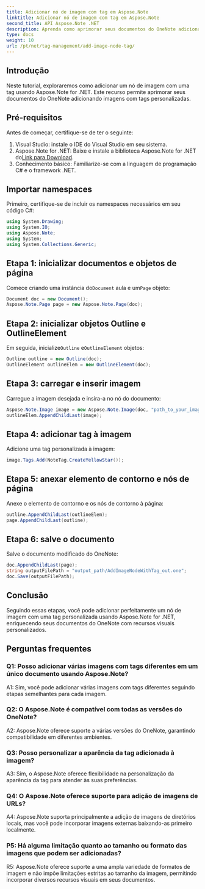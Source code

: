 ```yaml
---
title: Adicionar nó de imagem com tag em Aspose.Note
linktitle: Adicionar nó de imagem com tag em Aspose.Note
second_title: API Aspose.Note .NET
description: Aprenda como aprimorar seus documentos do OneNote adicionando imagens com tags personalizadas usando Aspose.Note for .NET.
type: docs
weight: 10
url: /pt/net/tag-management/add-image-node-tag/
---
```

## Introdução

Neste tutorial, exploraremos como adicionar um nó de imagem com uma tag usando Aspose.Note for .NET. Este recurso permite aprimorar seus documentos do OneNote adicionando imagens com tags personalizadas.

## Pré-requisitos

Antes de começar, certifique-se de ter o seguinte:

1. Visual Studio: instale o IDE do Visual Studio em seu sistema.
2.  Aspose.Note for .NET: Baixe e instale a biblioteca Aspose.Note for .NET do[Link para Download](https://releases.aspose.com/note/net/).
3. Conhecimento básico: Familiarize-se com a linguagem de programação C# e o framework .NET.

## Importar namespaces

Primeiro, certifique-se de incluir os namespaces necessários em seu código C#:

```csharp
using System.Drawing;
using System.IO;
using Aspose.Note;
using System;
using System.Collections.Generic;
```

## Etapa 1: inicializar documentos e objetos de página

 Comece criando uma instância do`Document` aula e um`Page` objeto:

```csharp
Document doc = new Document();
Aspose.Note.Page page = new Aspose.Note.Page(doc);
```

## Etapa 2: inicializar objetos Outline e OutlineElement

 Em seguida, inicialize`Outline` e`OutlineElement` objetos:

```csharp
Outline outline = new Outline(doc);
OutlineElement outlineElem = new OutlineElement(doc);
```

## Etapa 3: carregar e inserir imagem

Carregue a imagem desejada e insira-a no nó do documento:

```csharp
Aspose.Note.Image image = new Aspose.Note.Image(doc, "path_to_your_image.jpg");
outlineElem.AppendChildLast(image);
```

## Etapa 4: adicionar tag à imagem

Adicione uma tag personalizada à imagem:

```csharp
image.Tags.Add(NoteTag.CreateYellowStar());
```

## Etapa 5: anexar elemento de contorno e nós de página

Anexe o elemento de contorno e os nós de contorno à página:

```csharp
outline.AppendChildLast(outlineElem);
page.AppendChildLast(outline);
```

## Etapa 6: salve o documento

Salve o documento modificado do OneNote:

```csharp
doc.AppendChildLast(page);
string outputFilePath = "output_path/AddImageNodeWithTag_out.one";
doc.Save(outputFilePath);
```

## Conclusão

Seguindo essas etapas, você pode adicionar perfeitamente um nó de imagem com uma tag personalizada usando Aspose.Note for .NET, enriquecendo seus documentos do OneNote com recursos visuais personalizados.

## Perguntas frequentes

### Q1: Posso adicionar várias imagens com tags diferentes em um único documento usando Aspose.Note?

A1: Sim, você pode adicionar várias imagens com tags diferentes seguindo etapas semelhantes para cada imagem.

### Q2: O Aspose.Note é compatível com todas as versões do OneNote?

A2: Aspose.Note oferece suporte a várias versões do OneNote, garantindo compatibilidade em diferentes ambientes.

### Q3: Posso personalizar a aparência da tag adicionada à imagem?

A3: Sim, o Aspose.Note oferece flexibilidade na personalização da aparência da tag para atender às suas preferências.

### Q4: O Aspose.Note oferece suporte para adição de imagens de URLs?

A4: Aspose.Note suporta principalmente a adição de imagens de diretórios locais, mas você pode incorporar imagens externas baixando-as primeiro localmente.

### P5: Há alguma limitação quanto ao tamanho ou formato das imagens que podem ser adicionadas?

R5: Aspose.Note oferece suporte a uma ampla variedade de formatos de imagem e não impõe limitações estritas ao tamanho da imagem, permitindo incorporar diversos recursos visuais em seus documentos.